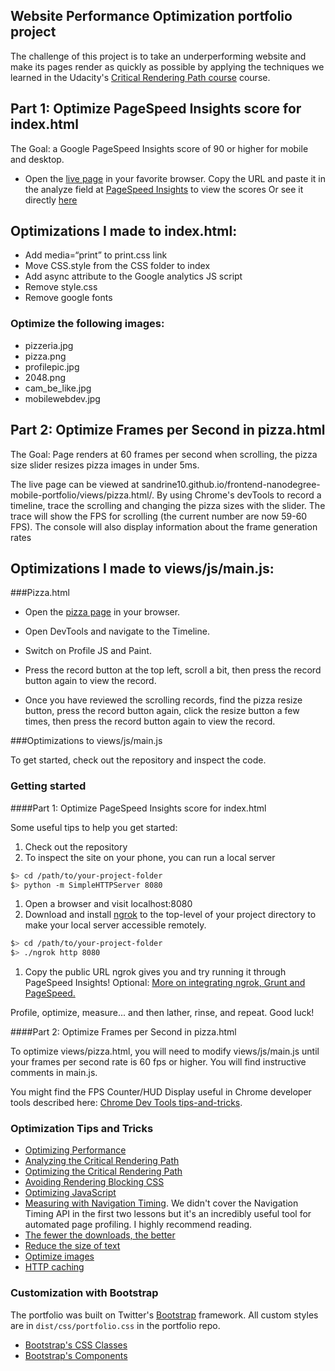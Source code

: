 ## Website Performance Optimization portfolio project

The challenge of this project is to take an underperforming website and make its pages render as quickly as possible by applying the techniques we learned in the Udacity's [Critical Rendering Path course](https://www.udacity.com/course/ud884) course.

## Part 1: Optimize PageSpeed Insights score for index.html

The Goal: a Google PageSpeed Insights score of 90 or higher for mobile and desktop.

- Open the [live page](https://sandrine10.github.io/frontend-nanodegree-mobile-portfolio/) in your favorite browser.
Copy the URL and paste it in the analyze field at 
 [PageSpeed Insights](https://developers.google.com/speed/pagespeed/insights/) to view the scores
Or see it directly <a href="https://developers.google.com/speed/pagespeed/insights/?url=https%3A%2F%2Fsandrine10.github.io%2Ffrontend-nanodegree-mobile-portfolio%2F" target="_blank">here</a>

## Optimizations I made to index.html:

- Add media=“print” to print.css link
- Move CSS.style from the CSS folder to index
- Add async attribute to the Google analytics JS script
- Remove style.css
- Remove google fonts

### Optimize the following images:

- pizzeria.jpg
- pizza.png
- profilepic.jpg
- 2048.png
- cam_be_like.jpg
- mobilewebdev.jpg

## Part 2: Optimize Frames per Second in pizza.html

The Goal: Page renders at 60 frames per second when scrolling, the pizza size slider resizes pizza images in under 5ms.

The live page can be viewed at sandrine10.github.io/frontend-nanodegree-mobile-portfolio/views/pizza.html/. By using Chrome's devTools to record a timeline, trace the scrolling and changing the pizza sizes with the slider. The trace will show the FPS for scrolling (the current number are now 59-60 FPS). The console will also display information about the frame generation rates 

## Optimizations I made to views/js/main.js:






###Pizza.html

- Open the [pizza page](https://sandrine10.github.io/frontend-nanodegree-mobile-portfolio/views/pizza.html) in your browser.

- Open DevTools and navigate to the Timeline.

- Switch on Profile JS and Paint.

- Press the record button at the top left, scroll a bit, then press the record button again to view the record.

- Once you have reviewed the scrolling records, find the pizza resize button, press the record button again, click the resize button a few times, then press the record button again to view the record.




###Optimizations to views/js/main.js




To get started, check out the repository and inspect the code.

### Getting started

####Part 1: Optimize PageSpeed Insights score for index.html

Some useful tips to help you get started:

1. Check out the repository
1. To inspect the site on your phone, you can run a local server

  ```bash
  $> cd /path/to/your-project-folder
  $> python -m SimpleHTTPServer 8080
  ```

1. Open a browser and visit localhost:8080
1. Download and install [ngrok](https://ngrok.com/) to the top-level of your project directory to make your local server accessible remotely.

  ``` bash
  $> cd /path/to/your-project-folder
  $> ./ngrok http 8080
  ```

1. Copy the public URL ngrok gives you and try running it through PageSpeed Insights! Optional: [More on integrating ngrok, Grunt and PageSpeed.](http://www.jamescryer.com/2014/06/12/grunt-pagespeed-and-ngrok-locally-testing/)

Profile, optimize, measure... and then lather, rinse, and repeat. Good luck!

####Part 2: Optimize Frames per Second in pizza.html

To optimize views/pizza.html, you will need to modify views/js/main.js until your frames per second rate is 60 fps or higher. You will find instructive comments in main.js. 

You might find the FPS Counter/HUD Display useful in Chrome developer tools described here: [Chrome Dev Tools tips-and-tricks](https://developer.chrome.com/devtools/docs/tips-and-tricks).

### Optimization Tips and Tricks
* [Optimizing Performance](https://developers.google.com/web/fundamentals/performance/ "web performance")
* [Analyzing the Critical Rendering Path](https://developers.google.com/web/fundamentals/performance/critical-rendering-path/analyzing-crp.html "analyzing crp")
* [Optimizing the Critical Rendering Path](https://developers.google.com/web/fundamentals/performance/critical-rendering-path/optimizing-critical-rendering-path.html "optimize the crp!")
* [Avoiding Rendering Blocking CSS](https://developers.google.com/web/fundamentals/performance/critical-rendering-path/render-blocking-css.html "render blocking css")
* [Optimizing JavaScript](https://developers.google.com/web/fundamentals/performance/critical-rendering-path/adding-interactivity-with-javascript.html "javascript")
* [Measuring with Navigation Timing](https://developers.google.com/web/fundamentals/performance/critical-rendering-path/measure-crp.html "nav timing api"). We didn't cover the Navigation Timing API in the first two lessons but it's an incredibly useful tool for automated page profiling. I highly recommend reading.
* <a href="https://developers.google.com/web/fundamentals/performance/optimizing-content-efficiency/eliminate-downloads.html">The fewer the downloads, the better</a>
* <a href="https://developers.google.com/web/fundamentals/performance/optimizing-content-efficiency/optimize-encoding-and-transfer.html">Reduce the size of text</a>
* <a href="https://developers.google.com/web/fundamentals/performance/optimizing-content-efficiency/image-optimization.html">Optimize images</a>
* <a href="https://developers.google.com/web/fundamentals/performance/optimizing-content-efficiency/http-caching.html">HTTP caching</a>

### Customization with Bootstrap
The portfolio was built on Twitter's <a href="http://getbootstrap.com/">Bootstrap</a> framework. All custom styles are in `dist/css/portfolio.css` in the portfolio repo.

* <a href="http://getbootstrap.com/css/">Bootstrap's CSS Classes</a>
* <a href="http://getbootstrap.com/components/">Bootstrap's Components</a>
